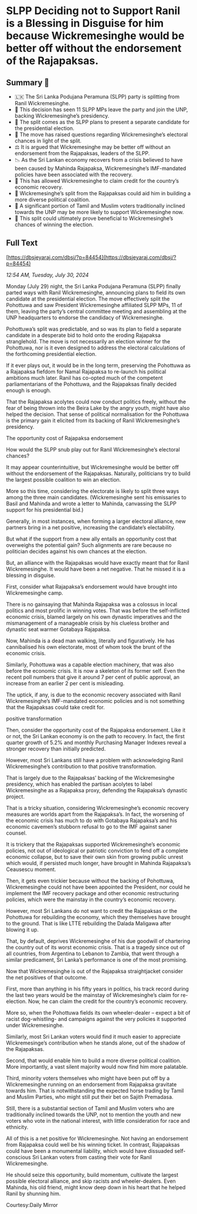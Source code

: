 # SLPP Deciding not to Support  Ranil is a Blessing in Disguise for him because Wickremesinghe would be better off without the endorsement of the Rajapaksas.

## Summary 🤖

- 🇱🇰 The Sri Lanka Podujana Peramuna (SLPP) party is splitting from Ranil Wickremesinghe.
- 🔀 This decision has seen 11 SLPP MPs leave the party and join the UNP, backing Wickremesinghe’s presidency.
- 👥 The split comes as the SLPP plans to present a separate candidate for the presidential election.
- 💭 The move has raised questions regarding Wickremesinghe’s electoral chances in light of the split.
- ⚖️ It is argued that Wickremesinghe may be better off without an endorsement from the Rajapaksas, leaders of the SLPP.
- 📉 As the Sri Lankan economy recovers from a crisis believed to have been caused by Mahinda Rajapaksa, Wickremesinghe’s IMF-mandated policies have been associated with the recovery.
- 🧾 This has allowed Wickremesinghe to claim credit for the country’s economic recovery.
- 👥 Wickremesinghe’s split from the Rajapaksas could aid him in building a more diverse political coalition.
- 👥 A significant portion of Tamil and Muslim voters traditionally inclined towards the UNP may be more likely to support Wickremesinghe now.
- 🏁 This split could ultimately prove beneficial to Wickremesinghe’s chances of winning the election.


## Full Text

[https://dbsjeyaraj.com/dbsj/?p=84454](https://dbsjeyaraj.com/dbsj/?p=84454)

*12:54 AM, Tuesday, July 30, 2024*

Monday (July 29)  night, the Sri Lanka Podujana Peramuna (SLPP) finally parted ways with Ranil Wickremesinghe, announcing plans to field its own candidate at the presidential election. The move effectively split the Pohottuwa and saw President Wickremesinghe affiliated SLPP MPs, 11 of them, leaving the party’s central committee meeting and assembling at the UNP headquarters to endorse the candidacy of Wickremesinghe.

Pohottuwa’s split was predictable, and so was its plan to field a separate candidate in a desperate bid to hold onto the eroding Rajapaksa stranglehold. The move is not necessarily an election winner for the Pohottuwa, nor is it even designed to address the electoral calculations of the forthcoming presidential election.

If it ever plays out, it would be in the long term, preserving the Pohottuwa as a Rajapaksa fiefdom for Namal Rajapaksa to re-launch his political ambitions much later. Ranil has co-opted much of the competent parliamentarians of the Pohottuwa, and the Rajapaksas finally decided enough is enough.

That the Rajapaksa acolytes could now conduct politics freely, without the fear of being thrown into the Beira Lake by the angry youth, might have also helped the decision. That sense of political normalisation for the Pohottuwa is the primary gain it elicited from its backing of Ranil Wickremesinghe’s presidency.

The opportunity cost of Rajapaksa endorsement

How would the SLPP snub play out for Ranil Wickremesinghe’s electoral chances?

It may appear counterintuitive, but Wickremesinghe would be better off without the endorsement of the Rajapaksas. Naturally, politicians try to build the largest possible coalition to win an election.

More so this time, considering the electorate is likely to split three ways among the three main candidates. (Wickremesinghe sent his emissaries to Basil and Mahinda and wrote a letter to Mahinda, canvassing the SLPP support for his presidential bid.)

Generally, in most instances, when forming a larger electoral alliance, new partners bring in a net positive, increasing the candidate’s electability.

But what if the support from a new ally entails an opportunity cost that overweighs the potential gain? Such alignments are rare because no politician decides against his own chances at the election.

But, an alliance with the Rajapaksas would have exactly meant that for Ranil Wickremesinghe. It would have been a net negative. That he missed it is a blessing in disguise.

First, consider what Rajapaksa’s endorsement would have brought into Wickremesinghe camp.

There is no gainsaying that Mahinda Rajapaksa was a colossus  in local politics and most prolific in winning votes. That was before the self-inflicted economic crisis, blamed largely on his own dynastic imperatives and the mismanagement of a manageable crisis by his clueless brother and dynastic seat warmer Gotabaya Rajapaksa.

Now, Mahinda is a dead man walking, literally and figuratively. He has cannibalised his own electorate, most of whom took the brunt of the economic crisis.

Similarly, Pohottuwa was a capable election machinery, that was also before the economic crisis. It is now a skeleton of its former self. Even the recent poll numbers that give it around 7 per cent of public approval, an increase from an earlier 2 per cent is misleading.

The uptick, if any, is due to the economic recovery associated with Ranil Wickremesinghe’s IMF-mandated economic policies and is not something that the Rajapaksas could take credit for.

positive transformation

Then, consider the opportunity cost of the Rajapaksa endorsement. Like it or not, the Sri Lankan economy is on the path to recovery. In fact, the first quarter growth of 5.2% and monthly Purchasing Manager Indexes reveal a stronger recovery than initially predicted.

However, most Sri Lankans still have a problem with acknowledging Ranil Wickremesinghe’s contribution to that positive transformation.

That is largely due to the Rajapaksas’ backing of the Wickremesinghe presidency, which has enabled the partisan acolytes to label Wickremesinghe as a Rajapaksa proxy, defending the Rajapaksa’s dynastic project.

That is a tricky situation, considering Wickremesinghe’s economic recovery measures are worlds apart from the Rajapaksa’s. In fact, the worsening of the economic crisis has much to do with Gotabaya Rajapaksa’s and his economic cavemen’s stubborn refusal to go to the IMF against saner counsel.

It is  trickery that the Rajapaksas supported Wickremesinghe’s economic policies, not out of ideological or patriotic conviction to fend off a complete economic collapse, but to save their own skin from growing public unrest which would, if persisted much longer, have brought in Mahinda Rajapaksa’s Ceausescu moment.

Then, it gets even trickier because without the backing of Pohottuwa, Wickremesinghe could not have been appointed the President, nor could he implement the IMF recovery package and other economic restructuring policies, which were the mainstay in the country’s economic recovery.

However, most Sri Lankans do not want to credit the Rajapaksas or the Pohottuwa for rebuilding the economy, which they themselves have brought to the ground. That is like LTTE rebuilding the Dalada Maligawa after blowing it up.

That, by default, deprives Wickremesinghe of his due goodwill of chartering the country out of its worst economic crisis. That is a tragedy since out of all countries, from Argentina to Lebanon to Zambia, that went through a similar predicament, Sri Lanka’s performance is one of the most promising.

Now that  Wickremesinghe is out of the Rajapaksa straightjacket consider the net positives of that outcome.

First, more than anything in his fifty years in politics, his track record during the last two years would be the mainstay of Wickremesinghe’s claim for re-election. Now, he can claim the credit for the country’s economic recovery.

More so, when the Pohottuwa fields its own wheeler-dealer – expect a bit of racist dog-whistling- and campaigns against the very policies it supported under Wickremesinghe.

Similarly, most Sri Lankan voters would find it much easier to appreciate Wickremesinge’s contribution when he stands alone, out of the shadow of the Rajapaksas.

Second, that would enable him to build a more diverse political coalition. More importantly, a vast silent majority would now find him more palatable.

Third, minority voters themselves who might have been put off by a Wickremesinghe running on an endorsement from Rajapaksa gravitate towards him. That is notwithstanding the expected horse trading by Tamil and Muslim Parties, who might still put their bet on Sajith Premadasa.

Still, there is a substantial section of Tamil and Muslim voters who are traditionally inclined towards the UNP, not to mention the youth and new voters who vote in the national interest, with little consideration for race and ethnicity.

All of this is a net positive for Wickremesinghe. Not having an endorsement from Rajapaksa could well be his winning ticket. In contrast, Rajapaksas could have been a monumental liability, which would have dissuaded self-conscious Sri Lankan voters from casting their vote for Ranil Wickremesinghe.

He should seize this opportunity, build momentum, cultivate the largest possible electoral alliance, and skip racists and wheeler-dealers. Even Mahinda, his old friend, might know deep down in his heart that he helped Ranil by shunning him.

Courtesy:Daily Mirror

